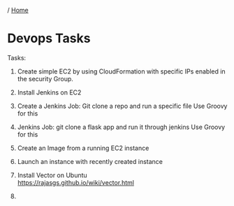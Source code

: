 / [Home](index.md)

# Devops Tasks

Tasks:
1. Create simple EC2 by using CloudFormation with specific IPs enabled in the security Group.

2. Install Jenkins on EC2 

3. Create a Jenkins Job: Git clone a repo and run a specific file
	Use Groovy for this

4. Jenkins Job: git clone a flask app and run it through jenkins
	Use Groovy for this

5. Create an Image from a running EC2 instance

6. Launch an instance with recently created instance

7. Install Vector on Ubuntu
	<br>
	https://rajasgs.github.io/wiki/vector.html

8. 



